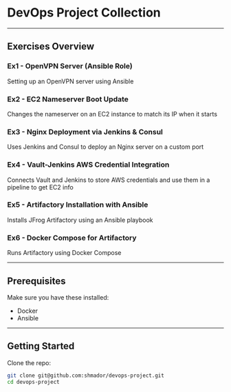 # DevOps Project Collection

---

## Exercises Overview

### Ex1 - OpenVPN Server (Ansible Role)
Setting up an OpenVPN server using Ansible

### Ex2 - EC2 Nameserver Boot Update
Changes the nameserver on an EC2 instance to match its IP when it starts

### Ex3 - Nginx Deployment via Jenkins & Consul
Uses Jenkins and Consul to deploy an Nginx server on a custom port

### Ex4 - Vault-Jenkins AWS Credential Integration
Connects Vault and Jenkins to store AWS credentials and use them in a pipeline to get EC2 info

### Ex5 - Artifactory Installation with Ansible
Installs JFrog Artifactory using an Ansible playbook

### Ex6 - Docker Compose for Artifactory
Runs Artifactory using Docker Compose

---

## Prerequisites

Make sure you have these installed:

- Docker
- Ansible

---

## Getting Started

Clone the repo:

```bash
git clone git@github.com:shmador/devops-project.git
cd devops-project

